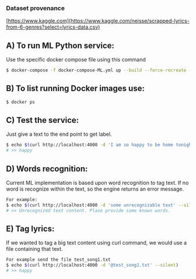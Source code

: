 
### Dataset provenance
[https://www.kaggle.com](https://www.kaggle.com/neisse/scrapped-lyrics-from-6-genres?select=lyrics-data.csv)

A) To run ML Python service:
----------------------------

Use the specific docker compose file using this command
```bash
$ docker-compose -f docker-compose-ML.yml up --build --force-recreate -d
```

B) To list running Docker images use:
-------------------------------------
```bash
$ docker ps
```

C) Test the service:
--------------------
Just give a text to the end point to get label.
```bash
$ echo $(curl http://localhost:4000 -d 'I am so happy to be home tonight' --silent)
# >> happy
```

D) Words recognition:
---------------------
Current ML implementation is based upon word recognition to tag text.
If no word is recognize within the text, so the engine returns an error message.
```bash
For example:
$ echo $(curl http://localhost:4000 -d 'some unrecognizable text' --silent)
# >> Unrecognized text content. Plase provide some known words.
```

E) Tag lyrics:
--------------
If we wanted to tag a big text content using curl command, we would use a file containing that text.
```bash
For example send the file test_song1.txt
$ echo $(curl http://localhost:4000 -d '@test_song1.txt' --silent)
# >> happy
```
